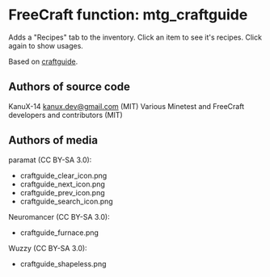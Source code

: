 FreeCraft function: mtg_craftguide
=================================

Adds a "Recipes" tab to the inventory. Click an item to see it's recipes.
Click again to show usages.

Based on [craftguide](https://github.com/minetest-mods/craftguide).

Authors of source code
----------------------

KanuX-14 <kanux.dev@gmail.com> (MIT)
Various Minetest and FreeCraft developers and contributors (MIT)

Authors of media
----------------

paramat (CC BY-SA 3.0):

* craftguide_clear_icon.png
* craftguide_next_icon.png
* craftguide_prev_icon.png
* craftguide_search_icon.png

Neuromancer (CC BY-SA 3.0):

* craftguide_furnace.png

Wuzzy (CC BY-SA 3.0):

* craftguide_shapeless.png
